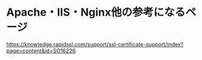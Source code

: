 ﻿# Apache・IIS・Nginx他の参考になるページ

https://knowledge.rapidssl.com/support/ssl-certificate-support/index?page=content&id=SO16226
